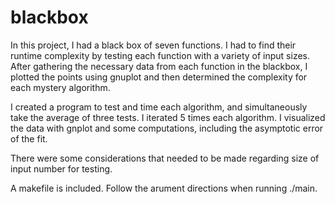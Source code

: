 # blackbox

In this project, I had a black box of seven functions. I had to find their runtime complexity by testing each function with a variety of input sizes.
After gathering the necessary data from each function in the blackbox, I plotted the points using gnuplot and then determined the complexity for each mystery algorithm.

I created a program to test and time each algorithm, and simultaneously take the average of three tests. I iterated 5 times each algorithm. I visualized the data with gnplot and some computations, including the asymptotic error of the fit. 

There were some considerations that needed to be made regarding size of input number for testing.

A makefile is included. Follow the arument directions when running ./main.
